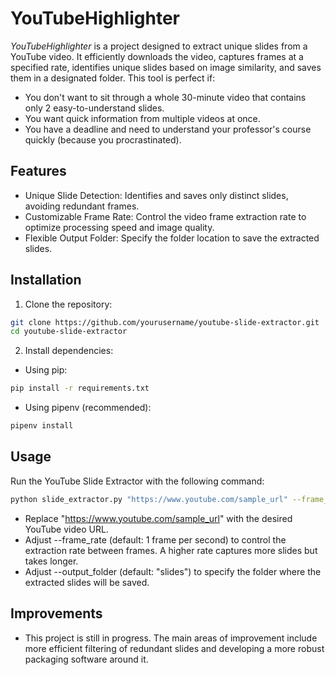 # YouTubeHighlighter 
*YouTubeHighlighter* is a project designed to extract unique slides from a YouTube video. It efficiently downloads the video, captures frames at a specified rate, identifies unique slides based on image similarity, and saves them in a designated folder. This tool is perfect if:

* You don't want to sit through a whole 30-minute video that contains only 2 easy-to-understand slides.
* You want quick information from multiple videos at once.
* You have a deadline and need to understand your professor's course quickly (because you procrastinated).

## Features

* Unique Slide Detection: Identifies and saves only distinct slides, avoiding redundant frames.
* Customizable Frame Rate: Control the video frame extraction rate to optimize processing speed and image quality.
* Flexible Output Folder: Specify the folder location to save the extracted slides.

## Installation

1. Clone the repository:
```bash
git clone https://github.com/yourusername/youtube-slide-extractor.git
cd youtube-slide-extractor
```

2. Install dependencies:

* Using pip:
```bash
pip install -r requirements.txt
```

* Using pipenv (recommended):
```bash
pipenv install
```

## Usage

Run the YouTube Slide Extractor with the following command:

```bash
python slide_extractor.py "https://www.youtube.com/sample_url" --frame_rate 1 --output_folder "slides"
```

* Replace "https://www.youtube.com/sample_url" with the desired YouTube video URL.
* Adjust --frame_rate (default: 1 frame per second) to control the extraction rate between frames. A higher rate captures more slides but takes longer.
* Adjust --output_folder (default: "slides") to specify the folder where the extracted slides will be saved.

## Improvements

* This project is still in progress. The main areas of improvement include more efficient filtering of redundant slides and developing a more robust packaging software around it.
